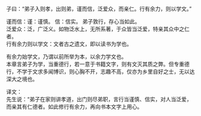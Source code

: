 子曰：“弟子入则孝，出则弟，谨而信，泛爱众，而亲仁。行有余力，则以学文。”

谨而信：谨：谨慎。 信：信实。 弟子敦行，存心当如此。  
泛爱众：泛，广泛义。如物泛水上，无所系著，于众皆当泛爱，特亲其众中之仁者。  
行有余力则以学文：文者古之遗文，即以读书为学也。

有余力始学文，乃谓以前所举为本，以余力学文也。  
本章言弟子为学，当重德行，若一意于书籍文字，则有文灭其质之弊。但专重德行，不学于文求多闻博识，则心胸不开，志趣不高，仅亦为乡里自好之士，无以达深大之境也。  

译文：  
先生说：“弟子在家则讲孝道，出门则尽弟职，言行当谨慎、信实，对人当泛爱，而亲其有仁德者。如此修行有余力，再向书本文字上用心。

